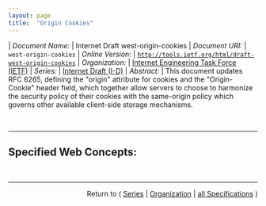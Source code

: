 ```yaml
---
layout: page
title:  "Origin Cookies"
---
```


| *Document Name:* | Internet Draft west-origin-cookies
| *Document URI:* | `west-origin-cookies`
| *Online Version:* | [`http://tools.ietf.org/html/draft-west-origin-cookies`](http://tools.ietf.org/html/draft-west-origin-cookies)
| *Organization:* | [Internet Engineering Task Force (IETF)](..  "List of specification series by this organization")
| *Series:* | [Internet Draft (I-D)](.  "List of specifications in this series")
| *Abstract:* | This document updates RFC 6265, defining the "origin" attribute for cookies and the "Origin-Cookie" header field, which together allow servers to choose to harmonize the security policy of their cookies with the same-origin policy which governs other available client-side storage mechanisms.

<br/>
<hr/>

## Specified Web Concepts:



<br/>
<hr/>

<p style="text-align: right">Return to ( <a href="./">Series</a> | <a href="../">Organization</a> | <a href="../../">all Specifications</a> )</p>